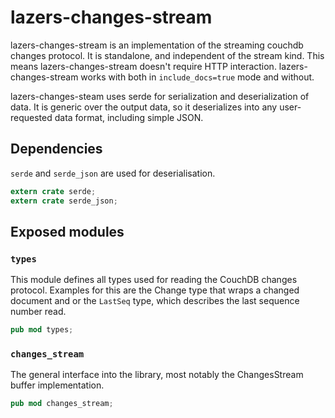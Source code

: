 # lazers-changes-stream

lazers-changes-stream is an implementation of the streaming couchdb changes
protocol. It is standalone, and independent of the stream kind. This means
lazers-changes-stream doesn't require HTTP interaction.
lazers-changes-stream
works with both in `include_docs=true` mode and without.

lazers-changes-steam uses serde for serialization and deserialization of
data.
It is generic over the output data, so it deserializes into any
user-requested
data format, including simple JSON.

## Dependencies

`serde` and `serde_json` are used for deserialisation.

```rust
extern crate serde;
extern crate serde_json;
```

## Exposed modules

### `types`

This module defines all types used for reading the CouchDB changes protocol.
Examples for this are the Change type that wraps a changed document and or
the
`LastSeq` type, which describes the last sequence number read.

```rust
pub mod types;
```

### `changes_stream`

The general interface into the library, most notably the ChangesStream
buffer
implementation.

```rust
pub mod changes_stream;
```
